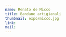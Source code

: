 ```yaml
---
name: Renato de Micco
title: Bandane artigianali
thumbnail: expo/micco.jpg
link:
mail:
---
```












